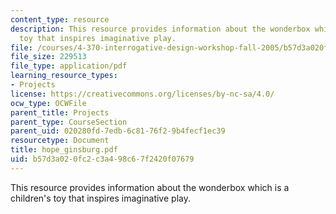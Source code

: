 ```yaml
---
content_type: resource
description: This resource provides information about the wonderbox which is a children's
  toy that inspires imaginative play.
file: /courses/4-370-interrogative-design-workshop-fall-2005/b57d3a020fc2c3a498c67f2420f07679_hope_ginsburg.pdf
file_size: 229513
file_type: application/pdf
learning_resource_types:
- Projects
license: https://creativecommons.org/licenses/by-nc-sa/4.0/
ocw_type: OCWFile
parent_title: Projects
parent_type: CourseSection
parent_uid: 020280fd-7edb-6c81-76f2-9b4fecf1ec39
resourcetype: Document
title: hope_ginsburg.pdf
uid: b57d3a02-0fc2-c3a4-98c6-7f2420f07679
---
```

This resource provides information about the wonderbox which is a children's toy that inspires imaginative play.